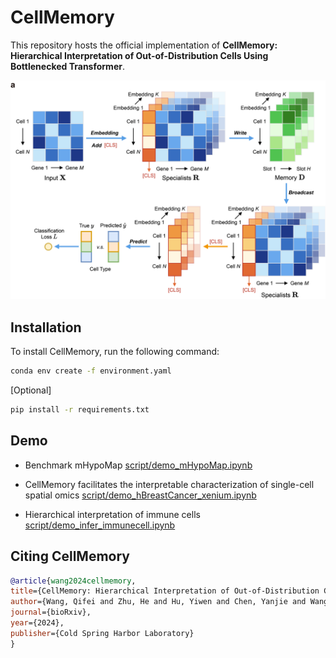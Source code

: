 # CellMemory

This repository hosts the official implementation of **CellMemory: Hierarchical Interpretation of Out-of-Distribution Cells Using Bottlenecked Transformer**.

<p align="center"><img src="https://github.com/QifeiWang4Bio/CellMemory/blob/main/img/cellmemory.png" alt="cellmemory" width="800px" /></p>

## Installation

To install CellMemory, run the following command:

```bash
conda env create -f environment.yaml
```

[Optional]
```bash
pip install -r requirements.txt
```

## Demo

- Benchmark mHypoMap [script/demo_mHypoMap.ipynb](script/demo_mHypoMap.ipynb)

- CellMemory facilitates the interpretable characterization of single-cell spatial omics [script/demo_hBreastCancer_xenium.ipynb](script/demo_hBreastCancer_xenium.ipynb)

- Hierarchical interpretation of immune cells [script/demo_infer_immunecell.ipynb](script/demo_infer_immunecell.ipynb)

## Citing CellMemory

```bibtex
@article{wang2024cellmemory,
title={CellMemory: Hierarchical Interpretation of Out-of-Distribution Cells Using Bottlenecked Transformer},
author={Wang, Qifei and Zhu, He and Hu, Yiwen and Chen, Yanjie and Wang, Yuwei and Li, Guochao and Li, Yun and Chen, Jinfeng and Zhang, Xuegong and Zou, James and Kellis, Manolis and Li, Yue and Liu, Dianbo and Jiang, Lan},
journal={bioRxiv},
year={2024},
publisher={Cold Spring Harbor Laboratory}
}
```
